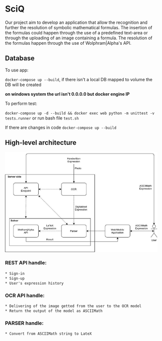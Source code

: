 # SciQ

Our project aim to develop an application that allow the recognition and further the resolution of symbolic mathematical formulas.
The insertion of the formulas could happen through the use of a predefined text-area or through the uploading of an image containing a formula.
The resolution of the formulas happen through the use of Wolphram|Alpha's API.


## Database
To use app:

`docker-compose up --build`, if there isn't a local DB mapped to volume the DB will be created

**on windows system the url isn't 0.0.0.0 but docker engine IP**

To perform test:

`docker-compose up -d --build && docker exec web python -m unittest -v tests.runner` or run bash file `test.sh` 

If there are changes in code `docker-compose up --build`

## High-level architecture
![](images/sciq.jpg)

### REST API handle:
    * Sign-in
    * Sign-up
    * User's expression history
    
### OCR API handle:
    * Delivering of the image getted from the user to the OCR model
    * Return the output of the model as ASCIIMath
    
### PARSER handle:
    * Convert from ASCIIMath string to LateX
    


